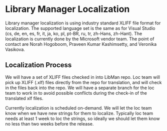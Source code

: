 # Library Manager Localization

Library manager localization is using industry standard XLIFF file format for localization. The supported language set is the same as for Visual Studio (cs, de, en, es, fr, it, ja, ko, pl, pt-BR, ru, tr, zh-Hans, zh-Hant). The localization is currently done by the Microsoft vendor team. The point of contact are Norah Hogoboom, Praveen Kumar Kashimsetty, and Veronika Vasikova.

## Localization Process

We will have a set of XLIFF files checked in into LibMan repo. Loc team will pick up XLIFF (.xlf) files directly from the repo for translation, and will check in the files back into the repo. We will have a separate branch for the loc team to work in to avoid possible conflicts during the check-in of the translated xlf files. 

Currently localization is scheduled on-demand. We will let the loc team know when we have new strings for them to localize. Typically loc team needs at least 1 week to loc the strings, so ideally we should let them know no less than two weeks before the release. 